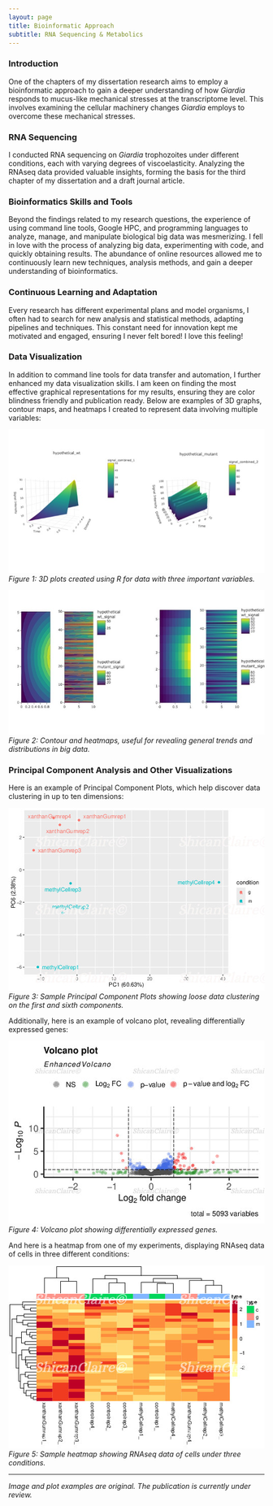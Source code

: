 ```yaml
---
layout: page
title: Bioinformatic Approach
subtitle: RNA Sequencing & Metabolics
---
```


### Introduction

One of the chapters of my dissertation research aims to employ a bioinformatic approach to gain a deeper understanding of how _Giardia_ responds to mucus-like mechanical stresses at the transcriptome level. This involves examining the cellular machinery changes _Giardia_ employs to overcome these mechanical stresses.

### RNA Sequencing

I conducted RNA sequencing on _Giardia_ trophozoites under different conditions, each with varying degrees of viscoelasticity. Analyzing the RNAseq data provided valuable insights, forming the basis for the third chapter of my dissertation and a draft journal article.

### Bioinformatics Skills and Tools

Beyond the findings related to my research questions, the experience of using command line tools, Google HPC, and programming languages to analyze, manage, and manipulate biological big data was mesmerizing. I fell in love with the process of analyzing big data, experimenting with code, and quickly obtaining results. The abundance of online resources allowed me to continuously learn new techniques, analysis methods, and gain a deeper understanding of bioinformatics.

### Continuous Learning and Adaptation

Every research has different experimental plans and model organisms, I often had to search for new analysis and statistical methods, adapting pipelines and techniques. This constant need for innovation kept me motivated and engaged, ensuring I never felt bored! I love this feeling!

### Data Visualization

In addition to command line tools for data transfer and automation, I further enhanced my data visualization skills. I am keen on finding the most effective graphical representations for my results, ensuring they are color blindness friendly and publication ready. Below are examples of 3D graphs, contour maps, and heatmaps I created to represent data involving multiple variables:

![3D plots](/assets/img/BioInfoResearch/3DGraphics.jpg)
*Figure 1: 3D plots created using R for data with three important variables.*

![Contour and Heat Maps](/assets/img/BioInfoResearch/ContourHeat.jpg)
*Figure 2: Contour and heatmaps, useful for revealing general trends and distributions in big data.*

### Principal Component Analysis and Other Visualizations

Here is an example of Principal Component Plots, which help discover data clustering in up to ten dimensions:

![PC plot](/assets/img/BioInfoResearch/PC.jpg)
*Figure 3: Sample Principal Component Plots showing loose data clustering on the first and sixth components.*

Additionally, here is an example of volcano plot, revealing differentially expressed genes:

![volcano plot](/assets/img/BioInfoResearch/Volcano.jpg)
*Figure 4: Volcano plot showing differentially expressed genes.*

And here is a heatmap from one of my experiments, displaying RNAseq data of cells in three different conditions:

![Heatmap](/assets/img/BioInfoResearch/HeatMap.jpg)
*Figure 5: Sample heatmap showing RNAseq data of cells under three conditions.*

---

*Image and plot examples are original. The publication is currently under review.*
